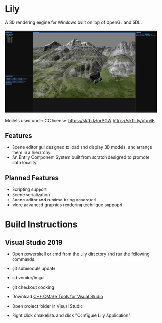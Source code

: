 # Lily

A 3D rendering engine for Windows built on top of OpenGL and SDL.

![](https://github.com/erikrramsey/Lily/blob/master/screenshot1.jpg)

Models used under CC license: https://skfb.ly/orPGW https://skfb.ly/otpMF 
## Features

- Scene editor gui designed to load and display 3D models, and arrange them in a hierarchy.
- An Entity Component System built from scratch designed to promote data locality.

## Planned Features

- Scripting support
- Scene serialization
- Scene editor and runtime being separated
- More advanced graphics rendering technique suppoprt

# Build Instructions

## Visual Studio 2019
- Open powershell or cmd from the Lily directory and run the following commands:
-	git submodule update
-	cd vendor/imgui
-	git checkout docking

- Download [C++ CMake Tools for Visual Studio](https://docs.microsoft.com/en-us/cpp/build/cmake-projects-in-visual-studio?view=msvc-170)
- Open project folder in Visual Studio
- Right click cmakelists and click "Configure Lily Application"
